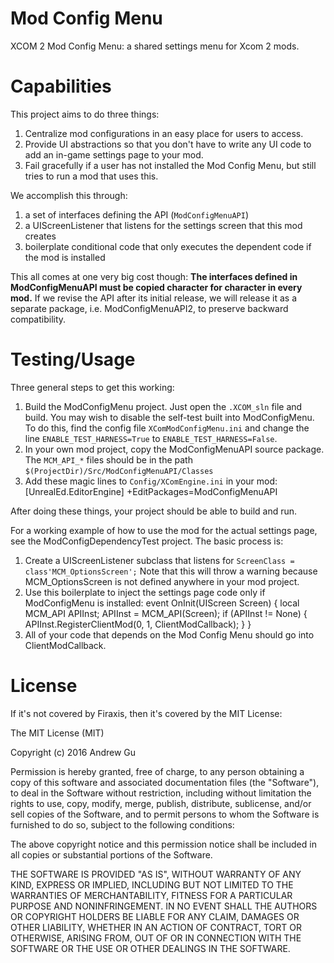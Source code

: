 # Mod Config Menu

XCOM 2 Mod Config Menu: a shared settings menu for Xcom 2 mods.

# Capabilities

This project aims to do three things:
1. Centralize mod configurations in an easy place for users to access.
2. Provide UI abstractions so that you don't have to write any UI code to add an in-game settings page to your mod.
3. Fail gracefully if a user has not installed the Mod Config Menu, but still tries to run a mod that uses this.

We accomplish this through:
1. a set of interfaces defining the API (`ModConfigMenuAPI`)
2. a UIScreenListener that listens for the settings screen that this mod creates
3. boilerplate conditional code that only executes the dependent code if the mod is installed

This all comes at one very big cost though: **The interfaces defined in ModConfigMenuAPI must be copied character for character in every mod.** If we revise the API after its initial release, we will release it as a separate package, i.e. ModConfigMenuAPI2, to preserve backward compatibility.

# Testing/Usage

Three general steps to get this working:

1. Build the ModConfigMenu project. Just open the `.XCOM_sln` file and build. You may wish to disable the self-test built into ModConfigMenu. To do this, find the config file `XComModConfigMenu.ini` and change the line `ENABLE_TEST_HARNESS=True` to `ENABLE_TEST_HARNESS=False`.
2. In your own mod project, copy the ModConfigMenuAPI source package. The `MCM_API_*` files should be in the path `$(ProjectDir)/Src/ModConfigMenuAPI/Classes`
3. Add these magic lines to `Config/XComEngine.ini` in your mod:
    [UnrealEd.EditorEngine]
    +EditPackages=ModConfigMenuAPI

After doing these things, your project should be able to build and run.

For a working example of how to use the mod for the actual settings page, see the ModConfigDependencyTest project. The basic process is:

1. Create a UIScreenListener subclass that listens for `ScreenClass = class'MCM_OptionsScreen';` Note that this will throw a warning because MCM_OptionsScreen is not defined anywhere in your mod project.
2. Use this boilerplate to inject the settings page code only if ModConfigMenu is installed:
    event OnInit(UIScreen Screen)
    {
    	local MCM_API APIInst;
    	APIInst = MCM_API(Screen);
    	if (APIInst != None)
    	{
    		APIInst.RegisterClientMod(0, 1, ClientModCallback);
    	}
    }
3. All of your code that depends on the Mod Config Menu should go into ClientModCallback.

# License

If it's not covered by Firaxis, then it's covered by the MIT License:

The MIT License (MIT)

Copyright (c) 2016 Andrew Gu

Permission is hereby granted, free of charge, to any person obtaining a copy
of this software and associated documentation files (the "Software"), to deal
in the Software without restriction, including without limitation the rights
to use, copy, modify, merge, publish, distribute, sublicense, and/or sell
copies of the Software, and to permit persons to whom the Software is
furnished to do so, subject to the following conditions:

The above copyright notice and this permission notice shall be included in all
copies or substantial portions of the Software.

THE SOFTWARE IS PROVIDED "AS IS", WITHOUT WARRANTY OF ANY KIND, EXPRESS OR
IMPLIED, INCLUDING BUT NOT LIMITED TO THE WARRANTIES OF MERCHANTABILITY,
FITNESS FOR A PARTICULAR PURPOSE AND NONINFRINGEMENT. IN NO EVENT SHALL THE
AUTHORS OR COPYRIGHT HOLDERS BE LIABLE FOR ANY CLAIM, DAMAGES OR OTHER
LIABILITY, WHETHER IN AN ACTION OF CONTRACT, TORT OR OTHERWISE, ARISING FROM,
OUT OF OR IN CONNECTION WITH THE SOFTWARE OR THE USE OR OTHER DEALINGS IN THE
SOFTWARE.
